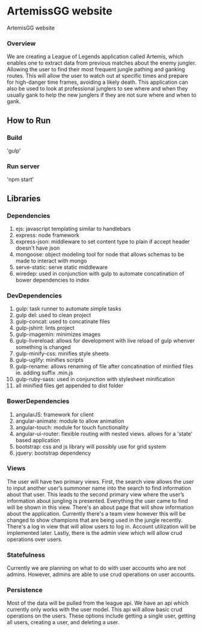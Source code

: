 # ArtemissGG website
ArtemisGG website

### Overview
We are creating a League of Legends application called Artemis, which enables one to extract data from previous matches about the enemy jungler. Allowing the user to find their most frequent jungle pathing and ganking routes. This will allow the user to watch out at specific times and prepare for high-danger time frames, avoiding a likely death. This application can also be used to look at professional junglers to see where and when they usually gank to help the new junglers if they are not sure where and when to gank.

## How to Run
### Build
'gulp'
### Run server
'npm start'

## Libraries
### Dependencies
1. ejs: javascript templating similar to handlebars
2. express: node framework
3. express-json: middleware to set content type to plain if accept header doesn't have json
4. mongoose: object modeling tool for node that allows schemas to be made to interact with mongo
5. serve-static: serve static middleware
6. wiredep: used in conjunction with gulp to automate concatination of bower dependencies to index
### DevDependencies
1. gulp: task runner to automate simple tasks
2. gulp del: used to clean project
3. gulp-concat: used to concatinate files
4. gulp-jshint: lints project
5. gulp-imagemin: minimizes images
6. gulp-livereload: allows for development with live reload of gulp whenver something is changed
7. gulp-minify-css: minifies style sheets
8. gulp-uglify: minifies scripts
9. gulp-rename: allows renaming of file after concatination of minfied files ie. adding suffix .min.js
10. gulp-ruby-sass: used in conjunction with stylesheet minification
11. all minified files get appended to dist folder
### BowerDependencies
1. angularJS: framework for client
2. angular-animate: module to allow animation
3. angular-touch: module for touch functionality
4. angular-ui-router: flexible routing with nested views. allows for a 'state' based application
5. bootstrap: css and js library will possibly use for grid system
6. jquery: bootstrap dependency

### Views
The user will have two primary views. First, the search view allows the user to input another user’s summoner name into the search to find information about that user. This leads to the second primary view where the user’s information about jungling is presented. Everything the user came to find will be shown in this view. There's an about page that will show information about the application. Currently there's a team view however this will be changed to show champions that are being used in the jungle recently. There's a log in view that will allow users to log in. Account utilization will be implemented later. Lastly, there is the admin view which will allow crud operations over users.

### Statefulness
Currently we are planning on what to do with user accounts who are not admins. However, admins are able to use crud operations on user accounts.

### Persistence
Most of the data will be pulled from the league api. We have an api which currently only works with the user model. This api will allow basic crud operations on the users. These options include getting a single user, getting all users, creating a user, and deleting a user.
